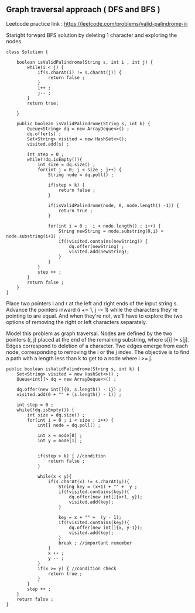 <!-- -->
## Graph traversal approach ( DFS and BFS )
Leetcode practice link : https://leetcode.com/problems/valid-palindrome-iii

Staright forward BFS solution by deleting 1 character and exploring the nodes.

```
class Solution {

    boolean isValidPalindrome(String s, int i , int j) {
        while(i < j) {
            if(s.charAt(i) != s.charAt(j)) {
                return false ;
            }
            i++ ;
            j-- ;
        }
        return true;

    }

    public boolean isValidPalindrome(String s, int k) {
        Queue<String> dq = new ArrayDeque<>() ;
        dq.offer(s) ;
        Set<String> visited = new HashSet<>();
        visited.add(s) ;

        int step = 0 ;
        while(!dq.isEmpty()){
            int size = dq.size() ;
            for(int j = 0; j < size ; j++) {
                String node = dq.poll() ;

                if(step > k) {
                    return false ;
                }

                if(isValidPalindrome(node, 0, node.length() -1)) {
                    return true ;
                }

                for(int i = 0 ;  i < node.length() ; i++) {
                    String newString = node.substring(0,i) + node.substring(i+1) ;
                    if(!visited.contains(newString)) {
                        dq.offer(newString) ;
                        visited.add(newString);
                    }
                }
            }
            step ++ ;
        }
        return false ;
    }
}
```

Place two pointers l and r at the left and right ends of the input string s. Advance the pointers inward (i += 1, j -= 1) while the characters they're pointing to are equal. And when they're not, we'll have to explore the two options of removing the right or left characters separately.

Model this problem as graph traversal. Nodes are defined by the two pointers (i, j) placed at the end of the remaining substring, where s[i] != s[j]. Edges correspond to deletion of a character. Two edges emerge from each node, corresponding to removing the i or the j index. The objective is to find a path with a length less than k to get to a node where i >= j.

```
public boolean isValidPalindrome(String s, int k) {
    Set<String> visited = new HashSet<>() ;
    Queue<int[]> dq = new ArrayDeque<>() ;

    dq.offer(new int[]{0, s.length() - 1}) ;
    visited.add(0 + "" + (s.length() - 1)) ;

    int step = 0 ;
    while(!dq.isEmpty()) {
        int size = dq.size() ;
        for(int i = 0 ; i < size ; i++) {
            int[] node = dq.poll() ;

            int x = node[0] ;
            int y = node[1] ;


            if(step > k) { //condition
                return false ;
            }

            while(x < y){
                if(s.charAt(x) != s.charAt(y)){
                    String key = (x+1) + "" +  y ;
                    if(!visited.contains(key)){
                        dq.offer(new int[]{x+1, y});
                        visited.add(key);
                    }

                    key = x + "" +  (y - 1);
                    if(!visited.contains(key)){
                        dq.offer(new int[]{x, y-1});
                        visited.add(key);
                    }
                    break ; //important remember
                }
                x ++ ;
                y -- ;
            }
            if(x >= y) { //condition check
                return true ;
            }
        }
        step ++ ;
    }      
    return false ;
}
```
